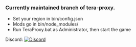 ### Currently maintained branch of tera-proxy.

* Set your region in bin/config.json
* Mods go in bin/node_modules/
* Run TeraProxy.bat as Administrator, then start the game

Discord: [![Discord](https://discordapp.com/api/guilds/281311998765957121/widget.png)](https://discord.gg/RR9zf85)